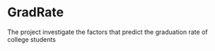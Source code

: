 # GradRate
The project investigate the factors that predict the graduation rate of college students
